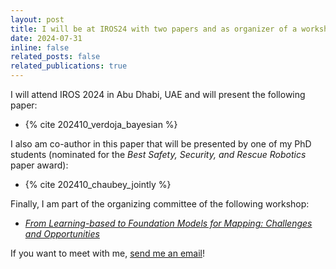 ```yaml
---
layout: post
title: I will be at IROS24 with two papers and as organizer of a workshop
date: 2024-07-31
inline: false
related_posts: false
related_publications: true
---
```


I will attend IROS 2024 in Abu Dhabi, UAE and will present the following paper:

- {% cite 202410_verdoja_bayesian %}

I also am co-author in this paper that will be presented by one of my PhD students (nominated for the _Best Safety, Security, and Rescue Robotics_ paper award):

- {% cite 202410_chaubey_jointly %}

Finally, I am part of the organizing committee of the following workshop:

- _[From Learning-based to Foundation Models for Mapping: Challenges and Opportunities](https://lfm2024.github.io/)_

If you want to meet with me, [send me an email](mailto:francesco.verdoja@aalto.fi)!
